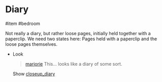 # Diary

#item #bedroom 

Not really a diary, but rather loose pages, initially held together with a paperclip. We need two states here: Pages held with a paperclip and the loose pages themselves.

- Look
	> [marjorie](../characters/marjorie.md)
	> This... looks like a diary of some sort.

    Show [closeup_diary](../closeups/diary.md)

